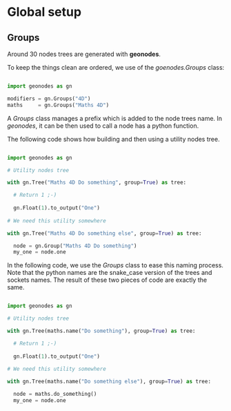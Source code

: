 # Global setup

## Groups

Around 30 nodes trees are generated with **geonodes**.

To keep the things clean are ordered, we use of the *goenodes.Groups* class:

``` python

import geonodes as gn

modifiers = gn.Groups("4D")
maths     = gn.Groups("Maths 4D")

```

A *Groups* class manages a prefix which is added to the node trees name.
In *geonodes*, it can be then used to call a node has a python function.

The following code shows how building and then using a utility nodes tree.

``` python

import geonodes as gn

# Utility nodes tree

with gn.Tree("Maths 4D Do something", group=True) as tree:

  # Return 1 ;-)
  
  gn.Float(1).to_output("One")
  
# We need this utility somewhere

with gn.Tree("Maths 4D Do something else", group=True) as tree:

  node = gn.Group("Maths 4D Do something")
  my_one = node.one

```

In the following code, we use the *Groups* class to ease this naming process.
Note that the python names are the snake_case version of the trees and sockets names.
The result of these two pieces of code are exactly the same.

``` python

import geonodes as gn

# Utility nodes tree

with gn.Tree(maths.name("Do something"), group=True) as tree:

  # Return 1 ;-)
  
  gn.Float(1).to_output("One")
  
# We need this utility somewhere

with gn.Tree(maths.name("Do something else"), group=True) as tree:

  node = maths.do_something()
  my_one = node.one

```


  
 



